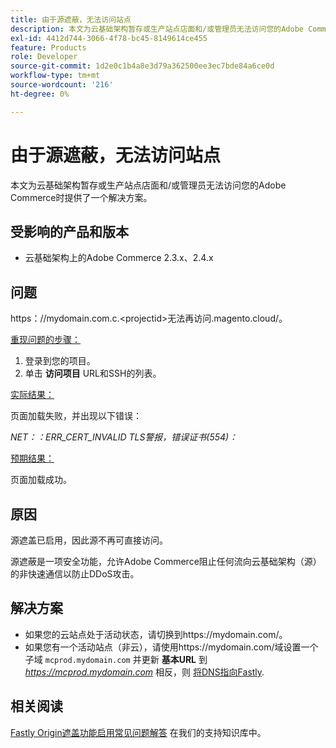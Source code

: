 ```yaml
---
title: 由于源遮蔽，无法访问站点
description: 本文为云基础架构暂存或生产站点店面和/或管理员无法访问您的Adobe Commerce时提供了一个解决方案。
exl-id: 4412d744-3066-4f78-bc45-8149614ce455
feature: Products
role: Developer
source-git-commit: 1d2e0c1b4a8e3d79a362500ee3ec7bde84a6ce0d
workflow-type: tm+mt
source-wordcount: '216'
ht-degree: 0%

---
```


# 由于源遮蔽，无法访问站点

本文为云基础架构暂存或生产站点店面和/或管理员无法访问您的Adobe Commerce时提供了一个解决方案。

## 受影响的产品和版本

* 云基础架构上的Adobe Commerce 2.3.x、2.4.x

## 问题

https：/&#x200B;/mydomain.com.c.&lt;projectid>无法再访问.magento.cloud/。

<u>重现问题的步骤：</u>

1. 登录到您的项目。
1. 单击 **访问项目** URL和SSH的列表。

<u>实际结果：</u>

页面加载失败，并出现以下错误：

*NET：：ERR\_CERT\_INVALID*  *TLS警报，错误证书(554)：*

<u>预期结果：</u>

页面加载成功。

## 原因

源遮盖已启用，因此源不再可直接访问。

源遮蔽是一项安全功能，允许Adobe Commerce阻止任何流向云基础架构（源）的非快速通信以防止DDoS攻击。

## 解决方案

* 如果您的云站点处于活动状态，请切换到https://mydomain.com/。
* 如果您有一个活动站点（非云），请使用https://mydomain.com/域设置一个子域 `mcprod.mydomain.com` 并更新 **基本URL** 到 *https://mcprod.mydomain.com* 相反，则 [将DNS指向Fastly](https://devdocs.magento.com/cloud/cdn/configure-fastly.html#update-dns-configuration-with-development-settings).

## 相关阅读

[Fastly Origin遮盖功能启用常见问题解答](/help/faq/general/fastly-origin-cloaking-enablement-faq.md) 在我们的支持知识库中。
